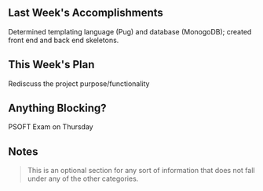 ## Last Week's Accomplishments
Determined templating language (Pug) and database (MonogoDB); created front end
and back end skeletons.

## This Week's Plan
Rediscuss the project purpose/functionality

## Anything Blocking?
PSOFT Exam on Thursday

## Notes

> This is an optional section for any sort of information that does not fall under any of the other categories.
